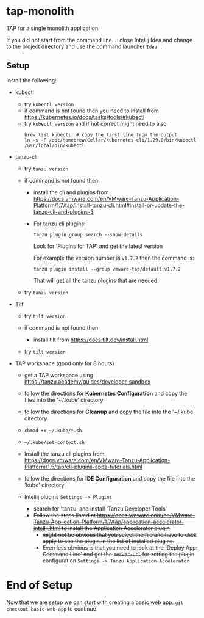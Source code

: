 # tap-monolith

TAP for a single monolith application

If you did not start from the command line.... close Intellij Idea and
change to the project directory and use the command launcher `Idea .`

## Setup

Install the following:

- kubectl

    - try `kubectl version`
    - if command is not found then you need to install from https://kubernetes.io/docs/tasks/tools/#kubectl
    - try `kubectl version` and if not correct might need to also
      ```
      brew list kubectl  # copy the first line from the output
      ln -s -F /opt/homebrew/Cellar/kubernetes-cli/1.29.0/bin/kubectl /usr/local/bin/kubectl
      ```
- tanzu-cli

  - try `tanzu version`
  - if command is not found then
    
    - install the cli and plugins from https://docs.vmware.com/en/VMware-Tanzu-Application-Platform/1.7/tap/install-tanzu-cli.html#install-or-update-the-tanzu-cli-and-plugins-3
    - For tanzu cli plugins:
 
      `tanzu plugin group search --show-details`

      Look for 'Plugins for TAP' and get the latest version

      For example the version number is `v1.7.2` then the command is:

      `tanzu plugin install --group vmware-tap/default:v1.7.2`

      That will get all the tanzu plugins that are needed.
  - try `tanzu version`
  
- Tilt
  - try `tilt version`
  - if command is not found then

    - install tilt from https://docs.tilt.dev/install.html
  - try `tilt version`

- TAP workspace (good only for 8 hours)
    
  - get a TAP workspace using https://tanzu.academy/guides/developer-sandbox
  - follow the directions for **Kubernetes Configuration** and copy the files into the '~/.kube' directory
  - follow the directions for **Cleanup** and copy the file into the '~/.kube' directory
  - `chmod +x ~/.kube/*.sh`
  - `~/.kube/set-context.sh`

  - Install the tanzu cli plugins from https://docs.vmware.com/en/VMware-Tanzu-Application-Platform/1.5/tap/cli-plugins-apps-tutorials.html

  - follow the directions for **IDE Configuration** and copy the file into the 'kube' directory
  - Intellij plugins `Settings -> Plugins`
    - search for 'tanzu' and install 'Tanzu Developer Tools'
    - ~~Follow the steps listed at https://docs.vmware.com/en/VMware-Tanzu-Application-Platform/1.7/tap/application-accelerator-intellij.html to install the Application Accelerator plugin~~
      - ~~might not be obvious that you select the file and have to click apply to see the plugin in the list of installed plugins.~~
      - ~~Even less obvious is that you need to look at the 'Deploy App: Command Line' and get the `server-url` for setting the plugin~~
      ~~configuration `Settings -> Tanzu Application Accelerator`~~

# End of Setup

Now that we are setup we can start with creating a basic web app.
`git checkout basic-web-app` to continue